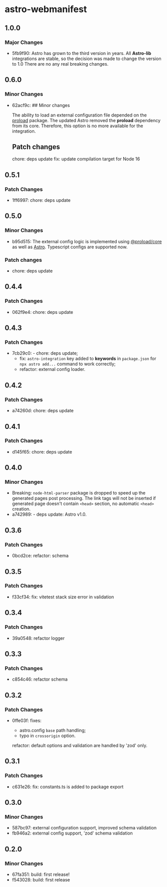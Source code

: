 # astro-webmanifest

## 1.0.0

### Major Changes

- 5fb9f90: Astro has grown to the third version in years. All **Astro-lib** integrations are stable, so the decision was made to change the version to 1.0
  There are no any real breaking changes.

## 0.6.0

### Minor Changes

- 62acf9c: ## Minor changes

  The ability to load an external configuration file depended on the [proload](https://github.com/natemoo-re/proload) package.
  The updated Astro removed the **proload** dependency from its core. Therefore, this option is no more available for the integration.

  ## Patch changes

  chore: deps update
  fix: update compilation target for Node 16

## 0.5.1

### Patch Changes

- 1ff6997: chore: deps update

## 0.5.0

### Minor Changes

- b95d515: The external config logic is implemented using [@proload/core](https://github.com/natemoo-re/proload) as well as [Astro](https://github.com/withastro/astro). Typescript configs are supported now.

### Patch changes

- chore: deps update

## 0.4.4

### Patch Changes

- 062f9e4: chore: deps update

## 0.4.3

### Patch Changes

- 7cb29c0: - chore: deps update;
  - fix: `astro-integration` key added to **keywords** in `package.json` for `npx astro add...` command to work correctly;
  - refactor: external config loader.

## 0.4.2

### Patch Changes

- a74260d: chore: deps update

## 0.4.1

### Patch Changes

- d145f65: chore: deps update

## 0.4.0

### Minor Changes

- Breaking: `node-html-parser` package is dropped to speed up the generated pages post processing. The link tags will not be inserted if generated page doesn't contain `<head>` section, no automatic `<head>` creation.
- a742989: - deps update: Astro v1.0.

## 0.3.6

### Patch Changes

- 0bcd2ce: refactor: schema

## 0.3.5

### Patch Changes

- f33cf34: fix: vitetest stack size error in validation

## 0.3.4

### Patch Changes

- 39a0548: refactor logger

## 0.3.3

### Patch Changes

- c854c46: refactor schema

## 0.3.2

### Patch Changes

- 0ffe03f: fixes:

  - astro.config `base` path handling;
  - typo in `crossorigin` option.

  refactor: default options and validation are handled by 'zod' only.

## 0.3.1

### Patch Changes

- c631e26: fix: constants.ts is added to package export

## 0.3.0

### Minor Changes

- 587bc97: external configuration support, improved schema validation
- fb946a2: external config support, 'zod' schema validation

## 0.2.0

### Minor Changes

- 67fa351: build: first release!
- f543028: build: first release
